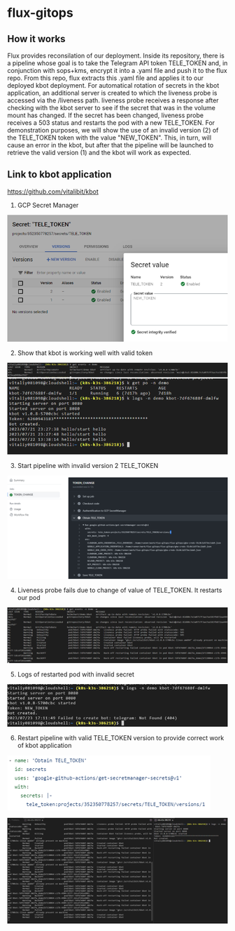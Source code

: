 # flux-gitops
## How it works
Flux provides reconsilation of our deployment. Inside its repository, there is a pipeline whose goal is to take the Telegram API token TELE_TOKEN and, in conjunction with sops+kms, encrypt it into a .yaml file and push it to the flux repo. From this repo, flux extracts this .yaml file and applies it to our deployed kbot deployment. For automatical rotation of secrets in the kbot application, an additional server is created to which the liveness probe is accessed via the /liveness path. liveness probe receives a response after checking with the kbot server to see if the secret that was in the volume mount has changed. If the secret has been changed, liveness probe receives a 503 status and restarts the pod with a new TELE_TOKEN. For demonstration purposes, we will show the use of an invalid version (2) of the TELE_TOKEN token with the value "NEW_TOKEN". This, in turn, will cause an error in the kbot, but after that the pipeline will be launched to retrieve the valid version (1) and the kbot will work as expected.

## Link to kbot application

https://github.com/vitalibit/kbot

1. GCP Secret Manager

![](./src_for_demonstration/secrets_folder.png)

2. Show that kbot is working well with valid token

![](./src_for_demonstration/events_before_start_flux_pipeline.png)
![](./src_for_demonstration/logs_with_version_1_token.png)

3. Start pipeline with invalid version 2 TELE_TOKEN

![](./src_for_demonstration/start_pipeline_with_version_2_secret.png)

4. Liveness probe fails due to change of value of TELE_TOKEN. It restarts our pod

![](./src_for_demonstration/fail_of_liveness_probe.png)

5. Logs of restarted pod with invalid secret

![](./src_for_demonstration/logs_with_version_2_token.png)

6. Restart pipeline with valid TELE_TOKEN version to provide correct work of kbot application

![](./src_for_demonstration/pipeline_with_github_actions_secret_v1.png)

![](./src_for_demonstration/after_rerun_pipeline_with_version_1_we_obtain_working_pod.png)
